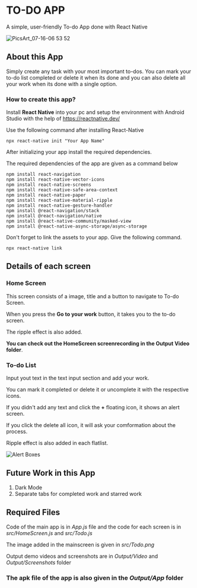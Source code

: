 # TO-DO APP

A simple, user-friendly To-do App done with React Native

![PicsArt_07-16-06 53 52](https://user-images.githubusercontent.com/86486178/125955155-56b4b807-e36e-4daf-9020-e7366f46bbb5.jpg)


## About this App

Simply create any task with your most important to-dos.
You can mark your to-do list completed or delete it when its done and you can also delete all your work when its done with a single option.

### How to create this app?

Install **React Native** into your pc and setup the environment with Android Studio with the help of https://reactnative.dev/

Use the following command after installing React-Native

```` 
npx react-native init "Your App Name"
````
After initializing your app install the required dependencies. 

The required dependencies of the app are given as a command below

```` 
npm install react-navigation
npm install react-native-vector-icons
npm install react-native-screens
npm install react-native-safe-area-context
npm install react-native-paper
npm install react-native-material-ripple
npm install react-native-gesture-handler
npm install @react-navigation/stack
npm install @react-navigation/native
npm install @react-native-community/masked-view
npm install @react-native-async-storage/async-storage
````
Don't forget to link the assets to your app. Give the following command.
```` 
npx react-native link
```` 

## Details of each screen

### Home Screen

This screen consists of a image, title and a button to navigate to To-do Screen.

When you press the **Go to your work** button, it takes you to the to-do screen.

The ripple effect is also added.

**You can check out the HomeScreen screenrecording in the Output Video folder**.

### To-do List

Input yout text in the text input section and add your work.

You can mark it completed or delete it or uncomplete it with the respective icons.

If you didn't add any text and click the **+** floating icon, it shows an alert screen.

If you click the delete all icon, it will ask your comformation about the process.

Ripple effect is also added in each flatlist.

![Alert Boxes](https://user-images.githubusercontent.com/86486178/125961186-42876098-e905-4c11-8685-7a23947717ce.png)

## Future Work in this App

1. Dark Mode
2. Separate tabs for completed work and starred work

## Required Files

Code of the main app is in _App.js_ file and the code for each screen is in _src/HomeScreen.js_ and _src/Todo.js_

The image added in the mainscreen is given in _src/Todo.png_ 

Output demo videos and screenshots are in _Output/Video_ and _Output/Screenshots_ folder

### The apk file of the app is also given in the _Output/App_ folder







